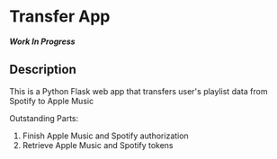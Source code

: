 # Transfer App
**_Work In Progress_**
## Description
This is a Python Flask web app that transfers user's playlist data from Spotify to Apple Music

Outstanding Parts:
  1. Finish Apple Music and Spotify authorization
  2. Retrieve Apple Music and Spotify tokens
